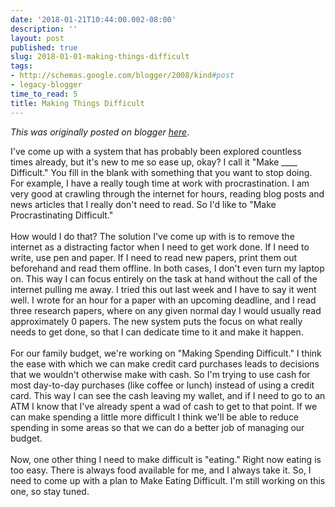 ```yaml
---
date: '2018-01-21T10:44:00.002-08:00'
description: ''
layout: post
published: true
slug: 2018-01-01-making-things-difficult
tags:
- http://schemas.google.com/blogger/2008/kind#post
- legacy-blogger
time_to_read: 5
title: Making Things Difficult
---
```


*This was originally posted on blogger [here](https://thedadphd.blogspot.com/2018/01/making-things-difficult.html)*.

I've come up with a system that has probably been explored countless times already, but it's new to me so ease up, okay? I call it "Make ____ Difficult." You fill in the blank with something that you want to stop doing. For example, I have a really tough time at work with procrastination. I am very good at crawling through the internet for hours, reading blog posts and news articles that I really don't need to read. So I'd like to "Make Procrastinating Difficult."<br />
<br />
How would I do that? The solution I've come up with is to remove the internet as a distracting factor when I need to get work done. If I need to write, use pen and paper. If I need to read new papers, print them out beforehand and read them offline. In both cases, I don't even turn my laptop on. This way I can focus entirely on the task at hand without the call of the internet pulling me away. I tried this out last week and I have to say it went well. I wrote for an hour for a paper with an upcoming deadline, and I read three research papers, where on any given normal day I would usually read approximately 0 papers. The new system puts the focus on what really needs to get done, so that I can dedicate time to it and make it happen.<br />
<br />
For our family budget, we're working on "Making Spending Difficult." I think the ease with which we can make credit card purchases leads to decisions that we wouldn't otherwise make with cash. So I'm trying to use cash for most day-to-day purchases (like coffee or lunch) instead of using a credit card. This way I can see the cash leaving my wallet, and if I need to go to an ATM I know that I've already spent a wad of cash to get to that point. If we can make spending a little more difficult I think we'll be able to reduce spending in some areas so that we can do a better job of managing our budget.<br />
<br />
Now, one other thing I need to make difficult is "eating." Right now eating is too easy. There is always food available for me, and I always take it. So, I need to come up with a plan to Make Eating Difficult. I'm still working on this one, so stay tuned.